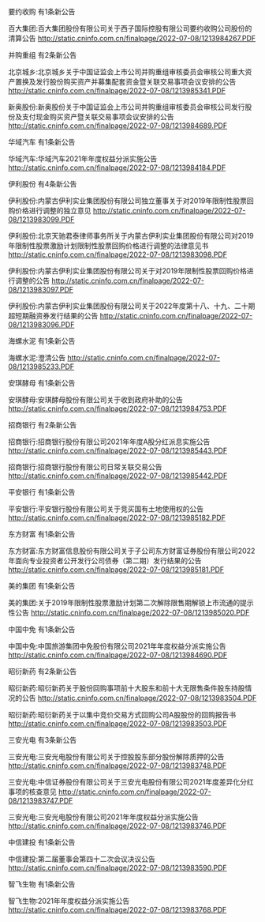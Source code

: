 要约收购 有1条新公告 

百大集团:百大集团股份有限公司关于西子国际控股有限公司要约收购公司股份的清算公告 http://static.cninfo.com.cn/finalpage/2022-07-08/1213984267.PDF 

并购重组 有2条新公告 

北京城乡:北京城乡关于中国证监会上市公司并购重组审核委员会审核公司重大资产置换及发行股份购买资产并募集配套资金暨关联交易事项会议安排的公告 http://static.cninfo.com.cn/finalpage/2022-07-08/1213985341.PDF 

新奥股份:新奥股份关于中国证监会上市公司并购重组审核委员会审核公司发行股份及支付现金购买资产暨关联交易事项会议安排的公告 http://static.cninfo.com.cn/finalpage/2022-07-08/1213984689.PDF 

华域汽车 有1条新公告 

华域汽车:华域汽车2021年年度权益分派实施公告 http://static.cninfo.com.cn/finalpage/2022-07-08/1213984184.PDF 

伊利股份 有4条新公告 

伊利股份:内蒙古伊利实业集团股份有限公司独立董事关于对2019年限制性股票回购价格进行调整的独立意见 http://static.cninfo.com.cn/finalpage/2022-07-08/1213983099.PDF 

伊利股份:北京天驰君泰律师事务所关于内蒙古伊利实业集团股份有限公司对2019年限制性股票激励计划限制性股票回购价格进行调整的法律意见书 http://static.cninfo.com.cn/finalpage/2022-07-08/1213983098.PDF 

伊利股份:内蒙古伊利实业集团股份有限公司关于对2019年限制性股票回购价格进行调整的公告 http://static.cninfo.com.cn/finalpage/2022-07-08/1213983097.PDF 

伊利股份:内蒙古伊利实业集团股份有限公司关于2022年度第十八、十九、二十期超短期融资券发行结果的公告 http://static.cninfo.com.cn/finalpage/2022-07-08/1213983096.PDF 

海螺水泥 有1条新公告 

海螺水泥:澄清公告 http://static.cninfo.com.cn/finalpage/2022-07-08/1213985233.PDF 

安琪酵母 有1条新公告 

安琪酵母:安琪酵母股份有限公司关于收到政府补助的公告 http://static.cninfo.com.cn/finalpage/2022-07-08/1213984753.PDF 

招商银行 有2条新公告 

招商银行:招商银行股份有限公司2021年年度A股分红派息实施公告 http://static.cninfo.com.cn/finalpage/2022-07-08/1213985443.PDF 

招商银行:招商银行股份有限公司日常关联交易公告 http://static.cninfo.com.cn/finalpage/2022-07-08/1213985442.PDF 

平安银行 有1条新公告 

平安银行:平安银行股份有限公司关于竞买国有土地使用权的公告 http://static.cninfo.com.cn/finalpage/2022-07-08/1213985182.PDF 

东方财富 有1条新公告 

东方财富:东方财富信息股份有限公司关于子公司东方财富证券股份有限公司2022年面向专业投资者公开发行公司债券（第二期）发行结果的公告 http://static.cninfo.com.cn/finalpage/2022-07-08/1213985181.PDF 

美的集团 有1条新公告 

美的集团:关于2019年限制性股票激励计划第二次解除限售期解锁上市流通的提示性公告 http://static.cninfo.com.cn/finalpage/2022-07-08/1213985020.PDF 

中国中免 有1条新公告 

中国中免:中国旅游集团中免股份有限公司2021年年度权益分派实施公告 http://static.cninfo.com.cn/finalpage/2022-07-08/1213984690.PDF 

昭衍新药 有2条新公告 

昭衍新药:昭衍新药关于股份回购事项前十大股东和前十大无限售条件股东持股情况的公告 http://static.cninfo.com.cn/finalpage/2022-07-08/1213983504.PDF 

昭衍新药:昭衍新药关于以集中竞价交易方式回购公司A股股份的回购报告书 http://static.cninfo.com.cn/finalpage/2022-07-08/1213983503.PDF 

三安光电 有3条新公告 

三安光电:三安光电股份有限公司关于控股股东部分股份解除质押的公告 http://static.cninfo.com.cn/finalpage/2022-07-08/1213983748.PDF 

三安光电:中信证券股份有限公司关于三安光电股份有限公司2021年度差异化分红事项的核查意见 http://static.cninfo.com.cn/finalpage/2022-07-08/1213983747.PDF 

三安光电:三安光电股份有限公司2021年年度权益分派实施公告 http://static.cninfo.com.cn/finalpage/2022-07-08/1213983746.PDF 

中信建投 有1条新公告 

中信建投:第二届董事会第四十二次会议决议公告 http://static.cninfo.com.cn/finalpage/2022-07-08/1213983590.PDF 

智飞生物 有1条新公告 

智飞生物:2021年年度权益分派实施公告 http://static.cninfo.com.cn/finalpage/2022-07-08/1213983768.PDF 

